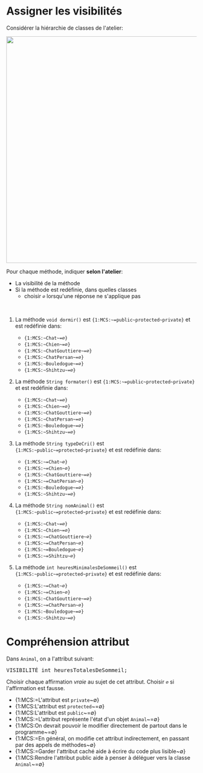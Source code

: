 # Assigner les visibilités

Considérer la hiérarchie de classes de l'atelier:

<center>
<img src="hierarchie_animaux.svg" width="600px">
</center>

Pour chaque méthode, indiquer **selon l'atelier**:

* La visibilité de la méthode
* Si la méthode est redéfinie, dans quelles classes
    * choisir `∅` lorsqu'une réponse ne s'applique pas

<br>


1. La méthode `void dormir()` est `{1:MCS:~=public~protected~private}` et est redéfinie dans: 
    * `{1:MCS:~Chat~=∅}`
    * `{1:MCS:~Chien~=∅}`
    * `{1:MCS:~ChatGouttiere~=∅}`
    * `{1:MCS:~ChatPersan~=∅}`
    * `{1:MCS:~Bouledogue~=∅}`
    * `{1:MCS:~Shihtzu~=∅}`

1. La méthode `String formater()` est `{1:MCS:~=public~protected~private}` et est redéfinie dans: 
    * `{1:MCS:~Chat~=∅}`
    * `{1:MCS:~Chien~=∅}`
    * `{1:MCS:~ChatGouttiere~=∅}`
    * `{1:MCS:~ChatPersan~=∅}`
    * `{1:MCS:~Bouledogue~=∅}`
    * `{1:MCS:~Shihtzu~=∅}`

1. La méthode `String typeDeCri()` est `{1:MCS:~public~=protected~private}` et est redéfinie dans: 
    * `{1:MCS:~=Chat~∅}`
    * `{1:MCS:~=Chien~∅}`
    * `{1:MCS:~ChatGouttiere~=∅}`
    * `{1:MCS:~=ChatPersan~∅}`
    * `{1:MCS:~Bouledogue~=∅}`
    * `{1:MCS:~Shihtzu~=∅}`

1. La méthode `String nomAnimal()` est `{1:MCS:~public~=protected~private}` et est redéfinie dans: 
    * `{1:MCS:~Chat~=∅}`
    * `{1:MCS:~Chien~=∅}`
    * `{1:MCS:~=ChatGouttiere~∅}`
    * `{1:MCS:~=ChatPersan~∅}`
    * `{1:MCS:~=Bouledogue~∅}`
    * `{1:MCS:~=Shihtzu~∅}`

1. La méthode `int heuresMinimalesDeSommeil()` est `{1:MCS:~public~=protected~private}` et est redéfinie dans: 
    * `{1:MCS:~=Chat~∅}`
    * `{1:MCS:~=Chien~∅}`
    * `{1:MCS:~ChatGouttiere~=∅}`
    * `{1:MCS:~=ChatPersan~∅}`
    * `{1:MCS:~Bouledogue~=∅}`
    * `{1:MCS:~Shihtzu~=∅}`

# Compréhension attribut

Dans `Animal`, on a l'attribut suivant:

<pre>
VISIBILITÉ int heuresTotalesDeSommeil;
</pre>

Choisir chaque affirmation *vraie* au sujet de cet attribut.
Choisir `∅` si l'affirmation est fausse.

* {1:MCS:=L'attribut est `private`~∅}
* {1:MCS:L'attribut est `protected`~=∅}
* {1:MCS:L'attribut est `public`~=∅}
* {1:MCS:=L'attribut représente l'état d'un objet `Animal`~=∅}
* {1:MCS:On devrait pouvoir le modifier directement de partout dans le programme~=∅}
* {1:MCS:=En général, on modifie cet attribut indirectement, en passant par des appels de méthodes~∅}
* {1:MCS:=Garder l'attribut caché aide à écrire du code plus lisible~∅}
* {1:MCS:Rendre l'attribut public aide à penser à déléguer vers la classe `Animal`~=∅}

